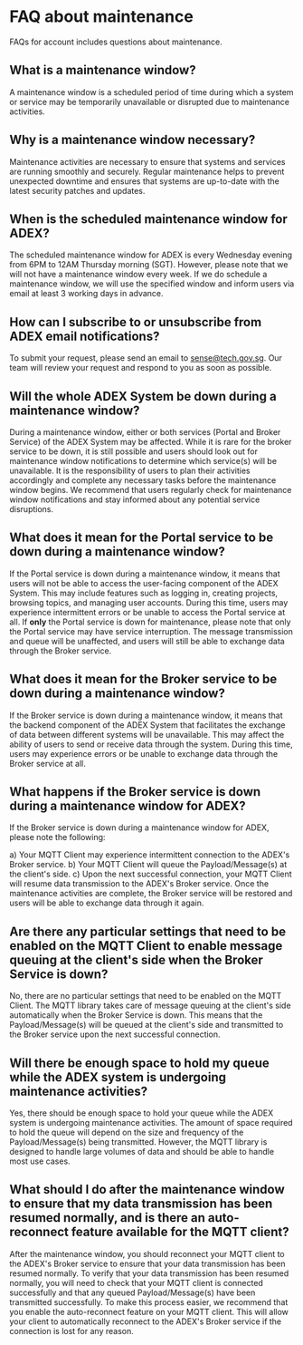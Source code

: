 # FAQ about maintenance
FAQs for account includes questions about maintenance.

## What is a maintenance window?

A maintenance window is a scheduled period of time during which a system or service may be temporarily unavailable or disrupted due to maintenance activities.

## Why is a maintenance window necessary?

Maintenance activities are necessary to ensure that systems and services are running smoothly and securely. Regular maintenance helps to prevent unexpected downtime and ensures that systems are up-to-date with the latest security patches and updates.

## When is the scheduled maintenance window for ADEX?

The scheduled maintenance window for ADEX is every Wednesday evening from 6PM to 12AM Thursday morning (SGT). However, please note that we will not have a maintenance window every week. If we do schedule a maintenance window, we will use the specified window and inform users via email at least 3 working days in advance. 

## How can I subscribe to or unsubscribe from ADEX email notifications?

To submit your request, please send an email to sense@tech.gov.sg. Our team will review your request and respond to you as soon as possible. 

## Will the whole ADEX System be down during a maintenance window?

During a maintenance window, either or both services (Portal and Broker Service) of the ADEX System may be affected. While it is rare for the broker service to be down, it is still possible and users should look out for maintenance window notifications to determine which service(s) will be unavailable. It is the responsibility of users to plan their activities accordingly and complete any necessary tasks before the maintenance window begins. We recommend that users regularly check for maintenance window notifications and stay informed about any potential service disruptions. 

## What does it mean for the Portal service to be down during a maintenance window?

If the Portal service is down during a maintenance window, it means that users will not be able to access the user-facing component of the ADEX System. This may include features such as logging in, creating projects, browsing topics, and managing user accounts. During this time, users may experience intermittent errors or be unable to access the Portal service at all. 
If **only** the Portal service is down for maintenance, please note that only the Portal service may have service interruption. The message transmission and queue will be unaffected, and users will still be able to exchange data through the Broker service.

## What does it mean for the Broker service to be down during a maintenance window?

If the Broker service is down during a maintenance window, it means that the backend component of the ADEX System that facilitates the exchange of data between different systems will be unavailable. This may affect the ability of users to send or receive data through the system. During this time, users may experience errors or be unable to exchange data through the Broker service at all. 

## What happens if the Broker service is down during a maintenance window for ADEX?

If the Broker service is down during a maintenance window for ADEX, please note the following:

a) Your MQTT Client may experience intermittent connection to the ADEX's Broker service.
b) Your MQTT Client will queue the Payload/Message(s) at the client's side.
c) Upon the next successful connection, your MQTT Client will resume data transmission to the ADEX's Broker service.
Once the maintenance activities are complete, the Broker service will be restored and users will be able to exchange data through it again. 

## Are there any particular settings that need to be enabled on the MQTT Client to enable message queuing at the client's side when the Broker Service is down?

No, there are no particular settings that need to be enabled on the MQTT Client. The MQTT library takes care of message queuing at the client's side automatically when the Broker Service is down. This means that the Payload/Message(s) will be queued at the client's side and transmitted to the Broker service upon the next successful connection.

## Will there be enough space to hold my queue while the ADEX system is undergoing maintenance activities?

Yes, there should be enough space to hold your queue while the ADEX system is undergoing maintenance activities. The amount of space required to hold the queue will depend on the size and frequency of the Payload/Message(s) being transmitted. However, the MQTT library is designed to handle large volumes of data and should be able to handle most use cases. 

## What should I do after the maintenance window to ensure that my data transmission has been resumed normally, and is there an auto-reconnect feature available for the MQTT client?

After the maintenance window, you should reconnect your MQTT client to the ADEX's Broker service to ensure that your data transmission has been resumed normally. To verify that your data transmission has been resumed normally, you will need to check that your MQTT client is connected successfully and that any queued Payload/Message(s) have been transmitted successfully.
To make this process easier, we recommend that you enable the auto-reconnect feature on your MQTT client. This will allow your client to automatically reconnect to the ADEX's Broker service if the connection is lost for any reason. 



